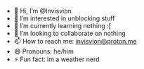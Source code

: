 - 👋 Hi, I’m @Invisvion
- 👀 I’m interested in unblocking stuff
- 🌱 I’m currently learning nothing :[
- 💞️ I’m looking to collaborate on nothing
- 📫 How to reach me: invisvion@proton.me
- 😄 Pronouns: he/him
- ⚡ Fun fact: im a weather nerd

<!---
Invisvion/Invisvion is a ✨ special ✨ repository because its `README.md` (this file) appears on your GitHub profile.
You can click the Preview link to take a look at your changes.
--->
